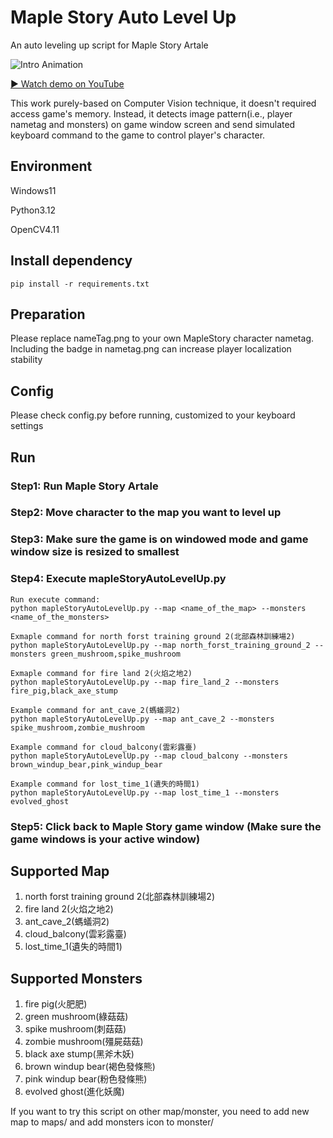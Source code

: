 # Maple Story Auto Level Up

An auto leveling up script for Maple Story Artale

![Intro Animation](media/intro.gif)

[▶ Watch demo on YouTube](https://www.youtube.com/watch?v=QeEXLHO8KN4)

This work purely-based on Computer Vision technique, it doesn't required access game's memory. Instead, it detects image pattern(i.e., player nametag and monsters) on game window screen and send simulated keyboard command to the game to control player's character.

## Environment
Windows11

Python3.12

OpenCV4.11

## Install dependency
```
pip install -r requirements.txt
```

## Preparation
Please replace nameTag.png to your own MapleStory character nametag. Including the badge in nametag.png can increase player localization stability

## Config
Please check config.py before running, customized to your keyboard settings

## Run
### Step1: Run Maple Story Artale
### Step2: Move character to the map you want to level up
### Step3: Make sure the game is on windowed mode and game window size is resized to smallest 
### Step4: Execute mapleStoryAutoLevelUp.py
```
Run execute command:
python mapleStoryAutoLevelUp.py --map <name_of_the_map> --monsters <name_of_the_monsters>

Exmaple command for north forst training ground 2(北部森林訓練場2)
python mapleStoryAutoLevelUp.py --map north_forst_training_ground_2 --monsters green_mushroom,spike_mushroom

Exmaple command for fire land 2(火焰之地2)
python mapleStoryAutoLevelUp.py --map fire_land_2 --monsters fire_pig,black_axe_stump

Example command for ant_cave_2(螞蟻洞2)
python mapleStoryAutoLevelUp.py --map ant_cave_2 --monsters spike_mushroom,zombie_mushroom

Example command for cloud_balcony(雲彩露臺)
python mapleStoryAutoLevelUp.py --map cloud_balcony --monsters brown_windup_bear,pink_windup_bear

Example command for lost_time_1(遺失的時間1)
python mapleStoryAutoLevelUp.py --map lost_time_1 --monsters evolved_ghost
```

### Step5: Click back to Maple Story game window (Make sure the game windows is your active window)

## Supported Map 
1. north forst training ground 2(北部森林訓練場2)
2. fire land 2(火焰之地2)
3. ant_cave_2(螞蟻洞2)
4. cloud_balcony(雲彩露臺)
5. lost_time_1(遺失的時間1)

## Supported Monsters
1. fire pig(火肥肥)
2. green mushroom(綠菇菇)
3. spike mushroom(刺菇菇)
4. zombie mushroom(殭屍菇菇)
5. black axe stump(黑斧木妖)
6. brown windup bear(褐色發條熊)
7. pink windup bear(粉色發條熊)
8. evolved ghost(進化妖魔)

If you want to try this script on other map/monster, you need to add new map to maps/ and add monsters icon to monster/
